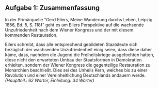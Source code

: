 ## Aufgabe 1: Zusammenfassung

In der Primärquelle "Gerd Eilers, Meine Wanderung durchs Leben, Leipzig 1856, Bd. 5, S. 118f" geht es um Eilers Perspektive auf die wachsende Unzufriedenheit nach dem Wiener Kongress und der mit diesem kommenden Restauration.

Eilers schreibt, dass alle entsprechend gebildeten Staatsleute sich bezüglich der wachsenden Unzufriedenheit einig seien, dass diese daher käme, dass, nachdem die Jugend die Freiheitskriege ausgefochten hatten, diese nicht den erwarteten Umbau der Staatsformen in Demokratien erhielten, sondern der Wiener Kongress die gegenteilige Restauration zu Monarchien beschließt. Dies sei des Unheils Kern, welches bis zu einer Revolution und einer Vereinheitlichung Deutschlands andauern werde.  _(Hauptteil.: 62 Wörter, Einleitung: 34 Wörter)_
